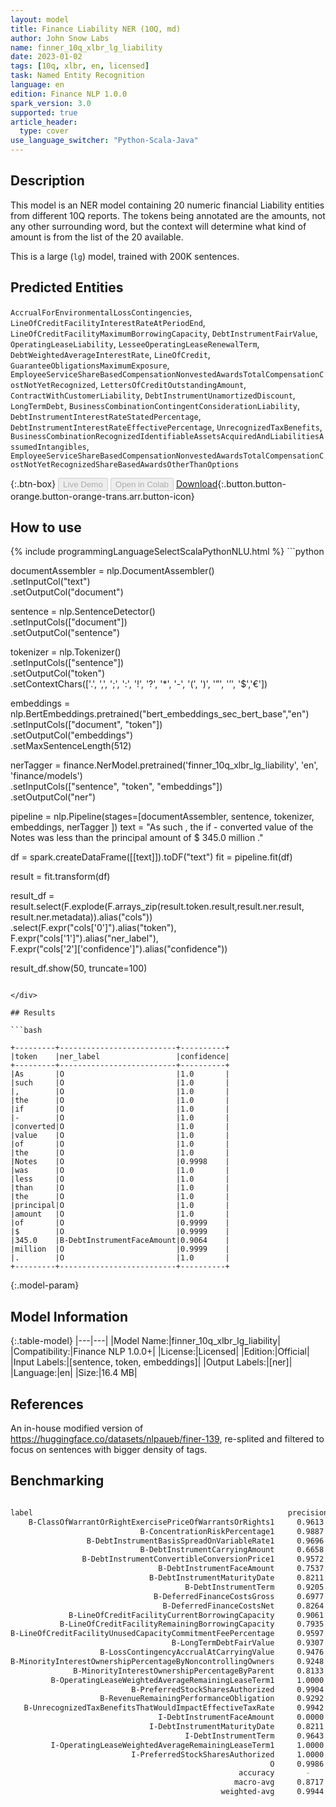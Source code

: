 ```yaml
---
layout: model
title: Finance Liability NER (10Q, md)
author: John Snow Labs
name: finner_10q_xlbr_lg_liability
date: 2023-01-02
tags: [10q, xlbr, en, licensed]
task: Named Entity Recognition
language: en
edition: Finance NLP 1.0.0
spark_version: 3.0
supported: true
article_header:
  type: cover
use_language_switcher: "Python-Scala-Java"
---
```


## Description

This model is an NER model containing 20 numeric financial Liability entities from different 10Q reports. The tokens being annotated are the amounts, not any other surrounding word, but the context will determine what kind of amount is from the list of the 20 available.

This is a large (`lg`) model, trained with 200K sentences.

## Predicted Entities

`AccrualForEnvironmentalLossContingencies`, `LineOfCreditFacilityInterestRateAtPeriodEnd`, `LineOfCreditFacilityMaximumBorrowingCapacity`, `DebtInstrumentFairValue`, `OperatingLeaseLiability`, `LesseeOperatingLeaseRenewalTerm`, `DebtWeightedAverageInterestRate`, `LineOfCredit`, `GuaranteeObligationsMaximumExposure`, `EmployeeServiceShareBasedCompensationNonvestedAwardsTotalCompensationCostNotYetRecognized`, `LettersOfCreditOutstandingAmount`, `ContractWithCustomerLiability`, `DebtInstrumentUnamortizedDiscount`, `LongTermDebt`, `BusinessCombinationContingentConsiderationLiability`, `DebtInstrumentInterestRateStatedPercentage`, `DebtInstrumentInterestRateEffectivePercentage`, `UnrecognizedTaxBenefits`, `BusinessCombinationRecognizedIdentifiableAssetsAcquiredAndLiabilitiesAssumedIntangibles`, `EmployeeServiceShareBasedCompensationNonvestedAwardsTotalCompensationCostNotYetRecognizedShareBasedAwardsOtherThanOptions`

{:.btn-box}
<button class="button button-orange" disabled>Live Demo</button>
<button class="button button-orange" disabled>Open in Colab</button>
[Download](https://s3.amazonaws.com/auxdata.johnsnowlabs.com/finance/models/finner_10q_xlbr_lg_liability_en_1.0.0_3.0_1672654931057.zip){:.button.button-orange.button-orange-trans.arr.button-icon}

## How to use



<div class="tabs-box" markdown="1">
{% include programmingLanguageSelectScalaPythonNLU.html %}
```python
 
documentAssembler = nlp.DocumentAssembler() \
   .setInputCol("text") \
   .setOutputCol("document")

sentence = nlp.SentenceDetector() \
   .setInputCols(["document"]) \
   .setOutputCol("sentence") 

tokenizer = nlp.Tokenizer()\
    .setInputCols(["sentence"])\
    .setOutputCol("token")\
    .setContextChars(['.', ',', ';', ':', '!', '?', '*', '-', '(', ')', '”', '’', '$','€'])

embeddings = nlp.BertEmbeddings.pretrained("bert_embeddings_sec_bert_base","en") \
  .setInputCols(["document", "token"]) \
  .setOutputCol("embeddings")\
  .setMaxSentenceLength(512)

nerTagger = finance.NerModel.pretrained('finner_10q_xlbr_lg_liability', 'en', 'finance/models')\
   .setInputCols(["sentence", "token", "embeddings"])\
   .setOutputCol("ner")
              
pipeline = nlp.Pipeline(stages=[documentAssembler,
                            sentence,
                            tokenizer,
                            embeddings,
                            nerTagger
                                ])
text = "As such , the if - converted value of the Notes was less than the principal amount of $ 345.0 million ."

df = spark.createDataFrame([[text]]).toDF("text")
fit = pipeline.fit(df)

result = fit.transform(df)

result_df = result.select(F.explode(F.arrays_zip(result.token.result,result.ner.result, result.ner.metadata)).alias("cols"))\
.select(F.expr("cols['0']").alias("token"),\
      F.expr("cols['1']").alias("ner_label"),\
      F.expr("cols['2']['confidence']").alias("confidence"))

result_df.show(50, truncate=100)
```

</div>

## Results

```bash

+---------+--------------------------+----------+
|token    |ner_label                 |confidence|
+---------+--------------------------+----------+
|As       |O                         |1.0       |
|such     |O                         |1.0       |
|,        |O                         |1.0       |
|the      |O                         |1.0       |
|if       |O                         |1.0       |
|-        |O                         |1.0       |
|converted|O                         |1.0       |
|value    |O                         |1.0       |
|of       |O                         |1.0       |
|the      |O                         |1.0       |
|Notes    |O                         |0.9998    |
|was      |O                         |1.0       |
|less     |O                         |1.0       |
|than     |O                         |1.0       |
|the      |O                         |1.0       |
|principal|O                         |1.0       |
|amount   |O                         |1.0       |
|of       |O                         |0.9999    |
|$        |O                         |0.9999    |
|345.0    |B-DebtInstrumentFaceAmount|0.9064    |
|million  |O                         |0.9999    |
|.        |O                         |1.0       |
+---------+--------------------------+----------+

```

{:.model-param}
## Model Information

{:.table-model}
|---|---|
|Model Name:|finner_10q_xlbr_lg_liability|
|Compatibility:|Finance NLP 1.0.0+|
|License:|Licensed|
|Edition:|Official|
|Input Labels:|[sentence, token, embeddings]|
|Output Labels:|[ner]|
|Language:|en|
|Size:|16.4 MB|

## References

An in-house modified version of https://huggingface.co/datasets/nlpaueb/finer-139, re-splited and filtered to focus on sentences with bigger density of tags.

## Benchmarking

```bash

label                                                         precision    recall  f1-score   support
    B-ClassOfWarrantOrRightExercisePriceOfWarrantsOrRights1     0.9613    0.9613    0.9613       155
                             B-ConcentrationRiskPercentage1     0.9887    0.9990    0.9938      1049
                 B-DebtInstrumentBasisSpreadOnVariableRate1     0.9696    0.9761    0.9728      1926
                             B-DebtInstrumentCarryingAmount     0.6658    0.6159    0.6399       427
                B-DebtInstrumentConvertibleConversionPrice1     0.9572    0.9835    0.9702       182
                                 B-DebtInstrumentFaceAmount     0.7537    0.9201    0.8286      1114
                               B-DebtInstrumentMaturityDate     0.8211    0.7573    0.7879       103
                                       B-DebtInstrumentTerm     0.9205    0.8323    0.8742       167
                                B-DeferredFinanceCostsGross     0.6977    0.6250    0.6593       144
                                  B-DeferredFinanceCostsNet     0.8264    0.8264    0.8264       265
             B-LineOfCreditFacilityCurrentBorrowingCapacity     0.9061    0.5714    0.7009       287
           B-LineOfCreditFacilityRemainingBorrowingCapacity     0.7935    0.9220    0.8529       346
B-LineOfCreditFacilityUnusedCapacityCommitmentFeePercentage     0.9597    0.9597    0.9597       273
                                    B-LongTermDebtFairValue     0.9307    0.9239    0.9273       276
                    B-LossContingencyAccrualAtCarryingValue     0.9476    0.9922    0.9693       255
B-MinorityInterestOwnershipPercentageByNoncontrollingOwners     0.9248    0.8531    0.8875       245
              B-MinorityInterestOwnershipPercentageByParent     0.8133    0.9414    0.8727       273
         B-OperatingLeaseWeightedAverageRemainingLeaseTerm1     1.0000    0.8762    0.9340       105
                           B-PreferredStockSharesAuthorized     0.9904    0.9626    0.9763       107
                    B-RevenueRemainingPerformanceObligation     0.9292    0.9906    0.9589       424
   B-UnrecognizedTaxBenefitsThatWouldImpactEffectiveTaxRate     0.9942    0.8912    0.9399       193
                                 I-DebtInstrumentFaceAmount     0.0000    0.0000    0.0000         1
                               I-DebtInstrumentMaturityDate     0.8211    0.7573    0.7879       309
                                       I-DebtInstrumentTerm     0.9643    0.7826    0.8640        69
         I-OperatingLeaseWeightedAverageRemainingLeaseTerm1     1.0000    0.6667    0.8000        15
                           I-PreferredStockSharesAuthorized     1.0000    0.8571    0.9231         7
                                                          O     0.9986    0.9979    0.9982    210593
                                                   accuracy       -         -       0.9942    219310
                                                  macro-avg     0.8717    0.8312    0.8469    219310
                                               weighted-avg     0.9944    0.9942    0.9942    219310

```